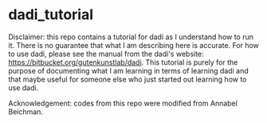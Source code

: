 # dadi_tutorial

Disclaimer: this repo contains a tutorial for dadi as I understand how to run it. There is no guarantee that what I am describing here is accurate. For how to use dadi, please see the manual from the dadi's website: https://bitbucket.org/gutenkunstlab/dadi. This tutorial is purely for the purpose of documenting what I am learning in terms of learning dadi and that maybe useful for someone else who just started out learning how to use dadi. 

Acknowledgement: codes from this repo were modified from Annabel Beichman. 
